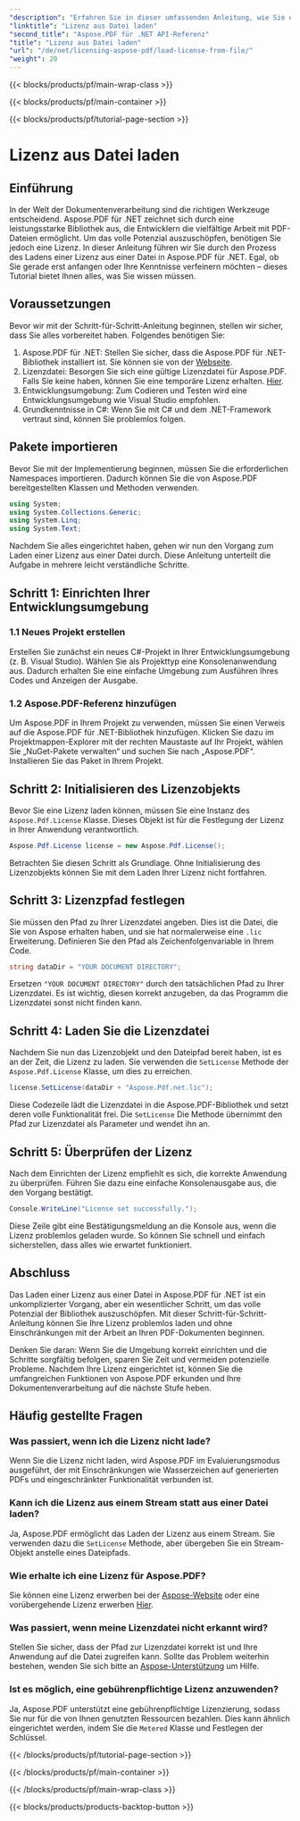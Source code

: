 ```yaml
---
"description": "Erfahren Sie in dieser umfassenden Anleitung, wie Sie eine Lizenz aus einer Datei in Aspose.PDF für .NET laden. Stellen Sie die volle Funktionalität sicher, indem Sie Ihre Lizenz korrekt einstellen."
"linktitle": "Lizenz aus Datei laden"
"second_title": "Aspose.PDF für .NET API-Referenz"
"title": "Lizenz aus Datei laden"
"url": "/de/net/licensing-aspose-pdf/load-license-from-file/"
"weight": 20
---
```


{{< blocks/products/pf/main-wrap-class >}}

{{< blocks/products/pf/main-container >}}

{{< blocks/products/pf/tutorial-page-section >}}

# Lizenz aus Datei laden

## Einführung

In der Welt der Dokumentenverarbeitung sind die richtigen Werkzeuge entscheidend. Aspose.PDF für .NET zeichnet sich durch eine leistungsstarke Bibliothek aus, die Entwicklern die vielfältige Arbeit mit PDF-Dateien ermöglicht. Um das volle Potenzial auszuschöpfen, benötigen Sie jedoch eine Lizenz. In dieser Anleitung führen wir Sie durch den Prozess des Ladens einer Lizenz aus einer Datei in Aspose.PDF für .NET. Egal, ob Sie gerade erst anfangen oder Ihre Kenntnisse verfeinern möchten – dieses Tutorial bietet Ihnen alles, was Sie wissen müssen.

## Voraussetzungen

Bevor wir mit der Schritt-für-Schritt-Anleitung beginnen, stellen wir sicher, dass Sie alles vorbereitet haben. Folgendes benötigen Sie:

1. Aspose.PDF für .NET: Stellen Sie sicher, dass die Aspose.PDF für .NET-Bibliothek installiert ist. Sie können sie von der [Webseite](https://releases.aspose.com/pdf/net/).
2. Lizenzdatei: Besorgen Sie sich eine gültige Lizenzdatei für Aspose.PDF. Falls Sie keine haben, können Sie eine temporäre Lizenz erhalten. [Hier](https://purchase.aspose.com/temporary-license/).
3. Entwicklungsumgebung: Zum Codieren und Testen wird eine Entwicklungsumgebung wie Visual Studio empfohlen.
4. Grundkenntnisse in C#: Wenn Sie mit C# und dem .NET-Framework vertraut sind, können Sie problemlos folgen.

## Pakete importieren

Bevor Sie mit der Implementierung beginnen, müssen Sie die erforderlichen Namespaces importieren. Dadurch können Sie die von Aspose.PDF bereitgestellten Klassen und Methoden verwenden.

```csharp
using System;
using System.Collections.Generic;
using System.Linq;
using System.Text;
```

Nachdem Sie alles eingerichtet haben, gehen wir nun den Vorgang zum Laden einer Lizenz aus einer Datei durch. Diese Anleitung unterteilt die Aufgabe in mehrere leicht verständliche Schritte.

## Schritt 1: Einrichten Ihrer Entwicklungsumgebung

### 1.1 Neues Projekt erstellen
Erstellen Sie zunächst ein neues C#-Projekt in Ihrer Entwicklungsumgebung (z. B. Visual Studio). Wählen Sie als Projekttyp eine Konsolenanwendung aus. Dadurch erhalten Sie eine einfache Umgebung zum Ausführen Ihres Codes und Anzeigen der Ausgabe.

### 1.2 Aspose.PDF-Referenz hinzufügen
Um Aspose.PDF in Ihrem Projekt zu verwenden, müssen Sie einen Verweis auf die Aspose.PDF für .NET-Bibliothek hinzufügen. Klicken Sie dazu im Projektmappen-Explorer mit der rechten Maustaste auf Ihr Projekt, wählen Sie „NuGet-Pakete verwalten“ und suchen Sie nach „Aspose.PDF“. Installieren Sie das Paket in Ihrem Projekt.

## Schritt 2: Initialisieren des Lizenzobjekts

Bevor Sie eine Lizenz laden können, müssen Sie eine Instanz des `Aspose.Pdf.License` Klasse. Dieses Objekt ist für die Festlegung der Lizenz in Ihrer Anwendung verantwortlich.

```csharp
Aspose.Pdf.License license = new Aspose.Pdf.License();
```

Betrachten Sie diesen Schritt als Grundlage. Ohne Initialisierung des Lizenzobjekts können Sie mit dem Laden Ihrer Lizenz nicht fortfahren.

## Schritt 3: Lizenzpfad festlegen

Sie müssen den Pfad zu Ihrer Lizenzdatei angeben. Dies ist die Datei, die Sie von Aspose erhalten haben, und sie hat normalerweise eine `.lic` Erweiterung. Definieren Sie den Pfad als Zeichenfolgenvariable in Ihrem Code.

```csharp
string dataDir = "YOUR DOCUMENT DIRECTORY";
```

Ersetzen `"YOUR DOCUMENT DIRECTORY"` durch den tatsächlichen Pfad zu Ihrer Lizenzdatei. Es ist wichtig, diesen korrekt anzugeben, da das Programm die Lizenzdatei sonst nicht finden kann.

## Schritt 4: Laden Sie die Lizenzdatei

Nachdem Sie nun das Lizenzobjekt und den Dateipfad bereit haben, ist es an der Zeit, die Lizenz zu laden. Sie verwenden die `SetLicense` Methode der `Aspose.Pdf.License` Klasse, um dies zu erreichen.

```csharp
license.SetLicense(dataDir + "Aspose.Pdf.net.lic");
```

Diese Codezeile lädt die Lizenzdatei in die Aspose.PDF-Bibliothek und setzt deren volle Funktionalität frei. Die `SetLicense` Die Methode übernimmt den Pfad zur Lizenzdatei als Parameter und wendet ihn an.

## Schritt 5: Überprüfen der Lizenz

Nach dem Einrichten der Lizenz empfiehlt es sich, die korrekte Anwendung zu überprüfen. Führen Sie dazu eine einfache Konsolenausgabe aus, die den Vorgang bestätigt.

```csharp
Console.WriteLine("License set successfully.");
```

Diese Zeile gibt eine Bestätigungsmeldung an die Konsole aus, wenn die Lizenz problemlos geladen wurde. So können Sie schnell und einfach sicherstellen, dass alles wie erwartet funktioniert.

## Abschluss

Das Laden einer Lizenz aus einer Datei in Aspose.PDF für .NET ist ein unkomplizierter Vorgang, aber ein wesentlicher Schritt, um das volle Potenzial der Bibliothek auszuschöpfen. Mit dieser Schritt-für-Schritt-Anleitung können Sie Ihre Lizenz problemlos laden und ohne Einschränkungen mit der Arbeit an Ihren PDF-Dokumenten beginnen.

Denken Sie daran: Wenn Sie die Umgebung korrekt einrichten und die Schritte sorgfältig befolgen, sparen Sie Zeit und vermeiden potenzielle Probleme. Nachdem Ihre Lizenz eingerichtet ist, können Sie die umfangreichen Funktionen von Aspose.PDF erkunden und Ihre Dokumentenverarbeitung auf die nächste Stufe heben.

## Häufig gestellte Fragen

### Was passiert, wenn ich die Lizenz nicht lade?  
Wenn Sie die Lizenz nicht laden, wird Aspose.PDF im Evaluierungsmodus ausgeführt, der mit Einschränkungen wie Wasserzeichen auf generierten PDFs und eingeschränkter Funktionalität verbunden ist.

### Kann ich die Lizenz aus einem Stream statt aus einer Datei laden?  
Ja, Aspose.PDF ermöglicht das Laden der Lizenz aus einem Stream. Sie verwenden dazu die `SetLicense` Methode, aber übergeben Sie ein Stream-Objekt anstelle eines Dateipfads.

### Wie erhalte ich eine Lizenz für Aspose.PDF?  
Sie können eine Lizenz erwerben bei der [Aspose-Website](https://purchase.aspose.com/buy) oder eine vorübergehende Lizenz erwerben [Hier](https://purchase.aspose.com/temporary-license/).

### Was passiert, wenn meine Lizenzdatei nicht erkannt wird?  
Stellen Sie sicher, dass der Pfad zur Lizenzdatei korrekt ist und Ihre Anwendung auf die Datei zugreifen kann. Sollte das Problem weiterhin bestehen, wenden Sie sich bitte an [Aspose-Unterstützung](https://forum.aspose.com/c/pdf/10) um Hilfe.

### Ist es möglich, eine gebührenpflichtige Lizenz anzuwenden?  
Ja, Aspose.PDF unterstützt eine gebührenpflichtige Lizenzierung, sodass Sie nur für die von Ihnen genutzten Ressourcen bezahlen. Dies kann ähnlich eingerichtet werden, indem Sie die `Metered` Klasse und Festlegen der Schlüssel.

{{< /blocks/products/pf/tutorial-page-section >}}

{{< /blocks/products/pf/main-container >}}

{{< /blocks/products/pf/main-wrap-class >}}

{{< blocks/products/products-backtop-button >}}